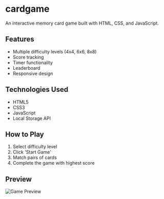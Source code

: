 # cardgame

An interactive memory card game built with HTML, CSS, and JavaScript.

## Features
- Multiple difficulty levels (4x4, 6x6, 8x8)
- Score tracking
- Timer functionality
- Leaderboard
- Responsive design

## Technologies Used
- HTML5
- CSS3
- JavaScript
- Local Storage API

## How to Play
1. Select difficulty level
2. Click 'Start Game'
3. Match pairs of cards
4. Complete the game with highest score

## Preview
![Game Preview](screenshots/preview.png)
